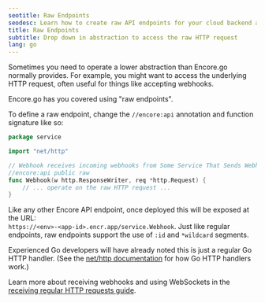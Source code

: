 ```yaml
---
seotitle: Raw Endpoints
seodesc: Learn how to create raw API endpoints for your cloud backend application using Go and Encore.go
title: Raw Endpoints
subtitle: Drop down in abstraction to access the raw HTTP request
lang: go
---
```


Sometimes you need to operate a lower abstraction than Encore.go normally provides.
For example, you might want to access the underlying HTTP request, often useful for things like accepting webhooks.

Encore.go has you covered using "raw endpoints".

To define a raw endpoint, change the `//encore:api` annotation and function signature like so:

```go
package service

import "net/http"

// Webhook receives incoming webhooks from Some Service That Sends Webhooks.
//encore:api public raw
func Webhook(w http.ResponseWriter, req *http.Request) {
    // ... operate on the raw HTTP request ...
}
```

Like any other Encore API endpoint, once deployed this will be exposed at the URL: <br/>
`https://<env>-<app-id>.encr.app/service.Webhook`. Just like regular endpoints, raw endpoints support the use of `:id` and `*wildcard` segments.

Experienced Go developers will have already noted this is just a regular Go HTTP handler.
(See the <a href="https://pkg.go.dev/net/http#Handler" target="_blank" rel="nofollow">net/http documentation</a> for how Go HTTP handlers work.)

Learn more about receiving webhooks and using WebSockets in the [receiving regular HTTP requests guide](/docs/how-to/http-requests).

<GitHubLink 
    href="https://github.com/encoredev/examples/tree/main/slack-bot" 
    desc="Slack Bot example application that uses Raw endpoints to accept webhooks." 
/>
